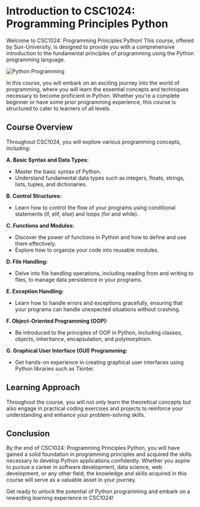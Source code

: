 # Introduction to CSC1024: Programming Principles Python

Welcome to CSC1024: Programming Principles Python! This course, offered by Sun-University, is designed to provide you with a comprehensive introduction to the fundamental principles of programming using the Python programming language.

![Python Programming](https://ascii.co.uk/art/python)

In this course, you will embark on an exciting journey into the world of programming, where you will learn the essential concepts and techniques necessary to become proficient in Python. Whether you're a complete beginner or have some prior programming experience, this course is structured to cater to learners of all levels.

## Course Overview

Throughout CSC1024, you will explore various programming concepts, including:

**A. Basic Syntax and Data Types:**  
   - Master the basic syntax of Python.
   - Understand fundamental data types such as integers, floats, strings, lists, tuples, and dictionaries.

**B. Control Structures:**  
   - Learn how to control the flow of your programs using conditional statements (if, elif, else) and loops (for and while).

**C. Functions and Modules:**  
   - Discover the power of functions in Python and how to define and use them effectively.
   - Explore how to organize your code into reusable modules.

**D. File Handling:**  
   - Delve into file handling operations, including reading from and writing to files, to manage data persistence in your programs.

**E. Exception Handling:**  
   - Learn how to handle errors and exceptions gracefully, ensuring that your programs can handle unexpected situations without crashing.

**F. Object-Oriented Programming (OOP):**  
   - Be introduced to the principles of OOP in Python, including classes, objects, inheritance, encapsulation, and polymorphism.

**G. Graphical User Interface (GUI) Programming:**  
   - Get hands-on experience in creating graphical user interfaces using Python libraries such as Tkinter.

## Learning Approach

Throughout the course, you will not only learn the theoretical concepts but also engage in practical coding exercises and projects to reinforce your understanding and enhance your problem-solving skills.

## Conclusion

By the end of CSC1024: Programming Principles Python, you will have gained a solid foundation in programming principles and acquired the skills necessary to develop Python applications confidently. Whether you aspire to pursue a career in software development, data science, web development, or any other field, the knowledge and skills acquired in this course will serve as a valuable asset in your journey.

Get ready to unlock the potential of Python programming and embark on a rewarding learning experience in CSC1024!

